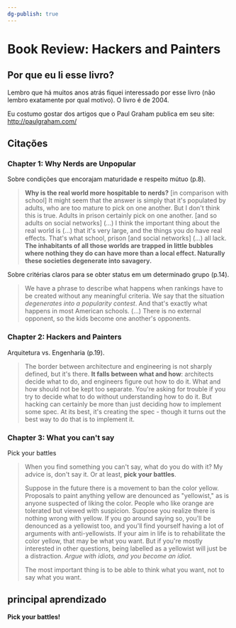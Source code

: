 ```yaml
---
dg-publish: true
---
```

# Book Review: Hackers and Painters

## Por que eu li esse livro?

Lembro que há muitos anos atrás fiquei interessado por esse livro (não lembro exatamente por qual motivo). O livro é de 2004.

Eu costumo gostar dos artigos que o Paul Graham publica em seu site: 
<http://paulgraham.com/>



## Citações

### Chapter 1: Why Nerds are Unpopular


Sobre condições que encorajam maturidade e respeito mútuo (p.8).

> **Why is the real world more hospitable to nerds?** [in comparison with school] It might seem that the answer is simply that it's populated by adults, who are too mature to pick on one another. But I don't think this is true. Adults in prison certainly pick on one another. [and so adults on social networks] (...)
> I think the important thing about the real world is (...) that it's very large, and the things you do have real effects. That's what school, prison [and social networks] (...) all lack. **The inhabitants of all those worlds are trapped in little bubbles where nothing they do can have more than a local effect. Naturally these societies degenerate into savagery.**

Sobre critérias claros para se obter status em um determinado grupo (p.14).

> We have a phrase to describe what happens when rankings have to be created without any meaningful criteria. We say that the situation *degenerates into a popularity contest*. And that's exactly what happens in most American schools. (...) There is no external opponent, so the kids become one another's opponents.


### Chapter 2: Hackers and Painters

Arquitetura vs. Engenharia (p.19).

> The border between architecture and engineering is not sharply defined, but it's there. **It falls between what and how**: architects decide what to do, and engineers figure out how to do it.
> What and how should not be kept too separate. You're asking for trouble if you try to decide what to do without understanding how to do it. But hacking can certainly be more than just deciding how to implement some spec. At its best, it's creating the spec - though it turns out the best way to do that is to implement it.


### Chapter 3: What you can't say

Pick your battles

> When you find something you can't say, what do you do with it? My advice is, don't say it. Or at least, **pick your battles**.
> 
> Suppose in the future there is a movement to ban the color yellow. Proposals to paint anything yellow are denounced as "yellowist," as is anyone suspected of liking the color. People who like orange are tolerated but viewed with suspicion. Suppose you realize there is nothing wrong with yellow. If you go around saying so, you'll be denounced as a yellowist too, and you'll find yourself having a lot of arguments with anti-yellowists. If your aim in life is to rehabilitate the color yellow, that may be what you want. But if you're mostly interested in other questions, being labelled as a yellowist will just be a distraction. _Argue with idiots, and you become an idiot._
>
> The most important thing is to be able to think what you want, not to say what you want.



## principal aprendizado

**Pick your battles!**

